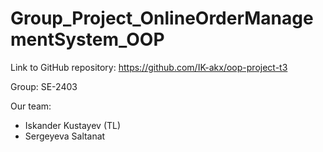 # Group_Project_OnlineOrderManagementSystem_OOP
Link to GitHub repository: https://github.com/IK-akx/oop-project-t3

Group: SE-2403

Our team:
- Iskander Kustayev (TL)
- Sergeyeva Saltanat


